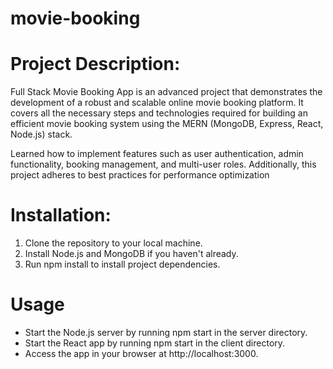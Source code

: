 ﻿# movie-booking
# Project Description:
Full Stack Movie Booking App is an advanced project that demonstrates the development of a robust and scalable online movie booking platform. It covers all the necessary steps and technologies required for building an efficient movie booking system using the MERN (MongoDB, Express, React, Node.js) stack.

Learned how to implement features such as user authentication, admin functionality, booking management, and multi-user roles. Additionally, this project adheres to best practices for performance optimization

# Installation:
1. Clone the repository to your local machine.
2. Install Node.js and MongoDB if you haven't already. 
3. Run npm install to install project dependencies.

# Usage
* Start the Node.js server by running npm start in the server directory.
* Start the React app by running npm start in the client directory.
* Access the app in your browser at http://localhost:3000.


